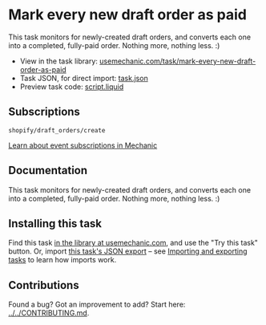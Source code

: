 # Mark every new draft order as paid

This task monitors for newly-created draft orders, and converts each one into a completed, fully-paid order. Nothing more, nothing less. :)

* View in the task library: [usemechanic.com/task/mark-every-new-draft-order-as-paid](https://usemechanic.com/task/mark-every-new-draft-order-as-paid)
* Task JSON, for direct import: [task.json](../../tasks/mark-every-new-draft-order-as-paid.json)
* Preview task code: [script.liquid](./script.liquid)

## Subscriptions

```liquid
shopify/draft_orders/create
```

[Learn about event subscriptions in Mechanic](https://docs.usemechanic.com/article/408-subscriptions)

## Documentation

This task monitors for newly-created draft orders, and converts each one into a completed, fully-paid order. Nothing more, nothing less. :)

## Installing this task

Find this task [in the library at usemechanic.com](https://usemechanic.com/task/mark-every-new-draft-order-as-paid), and use the "Try this task" button. Or, import [this task's JSON export](../../tasks/mark-every-new-draft-order-as-paid.json) – see [Importing and exporting tasks](https://docs.usemechanic.com/article/505-importing-and-exporting-tasks) to learn how imports work.

## Contributions

Found a bug? Got an improvement to add? Start here: [../../CONTRIBUTING.md](../../CONTRIBUTING.md).
